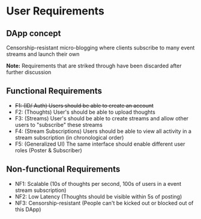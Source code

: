 # User Requirements

[comment]: <> (Our term for tweet: thought)

## DApp concept
Censorship-resistant micro-blogging where clients subscribe to many event streams and launch their own

__Note:__ Requirements that are striked through have been discarded after further discussion

## Functional Requirements
- ~~F1: (ID/ Auth) Users should be able to create an account~~
- F2: (Thoughts) User's should be able to upload thoughts
- F3: (Streams) User's should be able to create streams and allow other users to "subscribe" these streams 
- F4: (Stream Subscriptions) Users should be able to view all activity in a stream subscription (in chronological order)
- F5: (Generalized UI) The same interface should enable different user roles (Poster & Subscriber)

## Non-functional Requirements
- NF1: Scalable (10s of thoughts per second, 100s of users in a event stream subscription)
- NF2: Low Latency (Thoughts should be visible within 5s of posting)
- NF3: Censorship-resistant (People can't be kicked out or blocked out of this DApp)